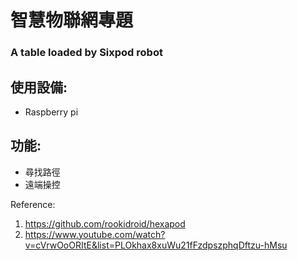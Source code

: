 # 智慧物聯網專題

### A table loaded by Sixpod robot

## 使用設備:

- Raspberry pi

## 功能:

- 尋找路徑
- 遠端操控

Reference:

1. https://github.com/rookidroid/hexapod
2. https://www.youtube.com/watch?v=cVrwOoORItE&list=PLOkhax8xuWu21fFzdpszphqDftzu-hMsu
